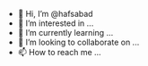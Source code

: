 - 👋 Hi, I’m @hafsabad
- 👀 I’m interested in ...
- 🌱 I’m currently learning ...
- 💞️ I’m looking to collaborate on ...
- 📫 How to reach me ...

<!---
hafsabad/hafsabad is a ✨ special ✨ repository because its `README.md` (this file) appears on your GitHub profile.
You can click the Preview link to take a look at your changes.
--->
